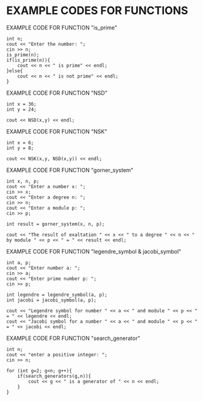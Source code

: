 # EXAMPLE CODES FOR FUNCTIONS

EXAMPLE CODE FOR FUNCTION "is_prime"

    int n;
    cout << "Enter the number: ";
    cin >> n;
    is_prime(n);
    if(is_prime(n)){
        cout << n << " is prime" << endl;
    }else{
        cout << n << " is not prime" << endl;
    }

EXAMPLE CODE FOR FUNCTION "NSD"
    
    int x = 36;
    int y = 24;
    
    cout << NSD(x,y) << endl;

EXAMPLE CODE FOR FUNCTION "NSK"

    int x = 6;
    int y = 8;
    
    cout << NSK(x,y, NSD(x,y)) << endl;

EXAMPLE CODE FOR FUNCTION "gorner_system"

    int x, n, p;
    cout << "Enter a number x: ";
    cin >> x;
    cout << "Enter a degree n: ";
    cin >> n;
    cout << "Enter a module p: ";
    cin >> p;

    int result = gorner_system(x, n, p);

    cout << "The result of exaltation " << x << " to a degree " << n << " by module " << p << " = " << result << endl;

EXAMPLE CODE FOR FUNCTION "legendre_symbol & jacobi_symbol"

    int a, p;
    cout << "Enter number a: ";
    cin >> a;
    cout << "Enter prime number p: ";
    cin >> p;

    int legendre = legendre_symbol(a, p);
    int jacobi = jacobi_symbol(a, p);

    cout << "Legendre symbol for number " << a << " and module " << p << " = " << legendre << endl;
    cout << "Jacobi symbol for a number " << a << " and module " << p << " = " << jacobi << endl;

EXAMPLE CODE FOR FUNCTION "search_generator"

    int n;
    cout << "enter a positive integer: ";
    cin >> n;

    for (int g=2; g<n; g++){
        if(search_generators(g,n)){
            cout << g << " is a generator of " << n << endl;
        }
    }
